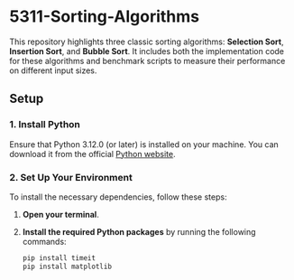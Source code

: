 # 5311-Sorting-Algorithms

This repository highlights three classic sorting algorithms: **Selection Sort**, **Insertion Sort**, and **Bubble Sort**. It includes both the implementation code for these algorithms and benchmark scripts to measure their performance on different input sizes.

## **Setup**

### 1. Install Python
Ensure that Python 3.12.0 (or later) is installed on your machine. You can download it from the official [Python website](https://www.python.org/downloads/).

### 2. Set Up Your Environment
To install the necessary dependencies, follow these steps:

1. **Open your terminal**.

2. **Install the required Python packages** by running the following commands:
   ```sh
   pip install timeit
   pip install matplotlib
